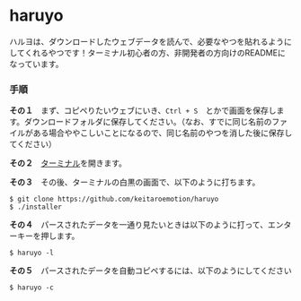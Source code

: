 # haruyo

ハルヨは、ダウンロードしたウェブデータを読んで、必要なやつを貼れるようにしてくれるやつです！ターミナル初心者の方、非開発者の方向けのREADMEになっています。

### 手順

**その１**　まず、コピペりたいウェブにいき、`Ctrl + S`　とかで画面を保存します。ダウンロードフォルダに保存してください。（なお、すでに同じ名前のファイルがある場合ややこしいことになるので、同じ名前のやつを消した後に保存してください）

**その２**　[ターミナル](https://syncer.jp/mac-terminal)を開きます。

**その３**　その後、ターミナルの白黒の画面で、以下のように打ちます。

```
$ git clone https://github.com/keitaroemotion/haruyo
$ ./installer
```

**その４**　パースされたデータを一通り見たいときは以下のように打って、エンターキーを押します。

```
$ haruyo -l
```

**その５**　パースされたデータを自動コピペするには、以下のようにしてください

```
$ haruyo -c
```